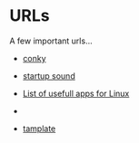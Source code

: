 # URLs
A few important urls...

 - [conky](https://github.com/N0wayN0/URLs/blob/main/conky.md)  

 - [startup sound](https://github.com/N0wayN0/URLs/blob/main/startup_sound.md)
   
 - [List of usefull apps for Linux](https://wiki.archlinux.org/title/List_of_applications/Utilities)
 - 
 - [tamplate](https://github.com/SayantanRC/URLs/blob/master/README.md)
